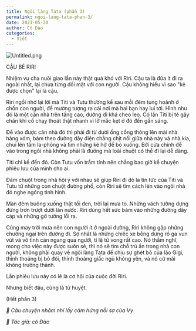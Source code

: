 ```yaml
---
title: Ngôi làng Tata (phần 3)
permalink: ngoi-lang-tata-phan-3/
date: 2021-05-30
author: Cô Đào
categories:
  - Viết
---
```


![Untitled.png](/images/fd381221-1179-402e-a865-83aede3eb39a/Untitled.png)


CẬU BÉ RIRI


Nhiệm vụ cha nuôi giao lần này thật quá khó với Riri. Cậu ta là đứa ít đi ra ngoài nhất, lại chưa từng đối mặt với con người. Cậu không hiểu vì sao "kẻ được chọn" lại là cậu.


Riri ngồi nhớ lại lời mà Titi và Tutu thường kể sau mỗi đêm tung hoành ở chốn con người, để mường tượng ra cái nơi mà hai bạn hay lui tới. Hình như đó là một căn nhà trên tầng cao, đường đi khá cheo leo. Có lần Titi bị té gãy chân khi cố chạy thoát thật nhanh vì lỡ mắc kẹt ở đó đến gần sáng.


Để vào được căn nhà đó thì phải đi từ dưới ống cống thông lên mái nhà hàng xóm, bám theo đường dây điện chằng chịt nối giữa nhà này và nhà kia, chui lên tấm la-phông và tìm những kẽ hở để bò xuống. Bởi cửa chính để vào trong ngôi nhà không phải là đường mà loài chuột có thể đi lại dễ dàng.


Titi chỉ kể đến đó. Còn Tutu vốn trầm tính nên chẳng bao giờ kể chuyện phiêu lưu của mình cho ai.


Đám chuột trong nhà hội ý với nhau sẽ giúp Riri đi dò la tin tức của Titi và Tutu từ những con chuột đường phố, còn Riri sẽ tìm cách lẻn vào ngôi nhà đó nghe ngóng tình hình.


Màn đêm buông xuống thật tối đen, trời lại mưa to. Những vách tường dựng đứng trơn trượt dưới làn nước. Riri dùng hết sức bám vào những đường dây cáp và những gờ tường lồi ra.


Cũng may trời mưa nên con người ít ở ngoài đường, Riri không gặp những chướng ngại trên đường đi. Sợ nhất là những chiếc xe bỗng dưng rồ ga vun vút và vô tình cán ngang qua người, tỉ lệ tử vong rất cao. Nó thầm nghĩ, mong cho việc này được suôn sẻ, thì nó sẽ tìm chỗ trú ẩn trong nhà con người, không phải quay về ngôi làng Tata để chịu sự ghét bỏ của lão Gigi, thỉnh thoảng bị bỏ đói, thỉnh thoảng giấc ngủ không yên, và nó cứ mãi không trưởng thành.


Lần phiêu lưu này có lẽ là cơ hội của cuộc đời Riri.


Nhưng biết đâu, cũng là tử huyệt.


(Hết phần 3)


_🌵 Câu chuyện nhảm nhí lấy cảm hứng nỗi sợ của Vy_


_📎 Tác giả: cô Đào_

